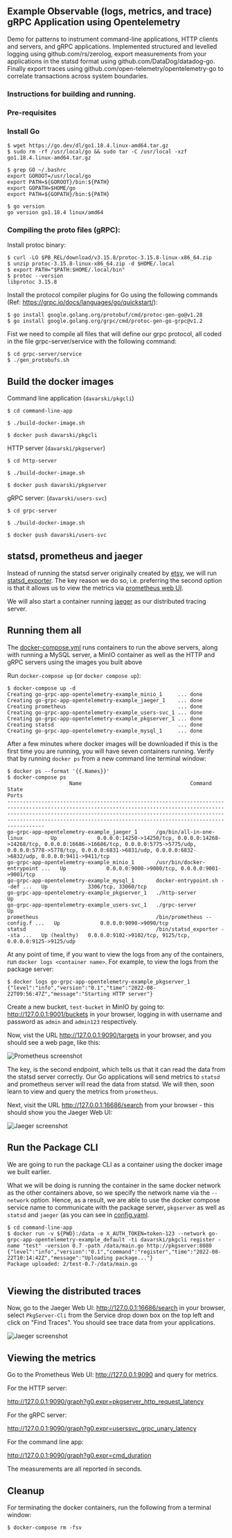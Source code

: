 ## Example Observable (logs, metrics, and trace) gRPC Application using Opentelemetry 

Demo for patterns to instrument command-line applications, HTTP clients and servers, and gRPC applications. Implemented
structured and levelled logging using github.com/rs/zerolog, export measurements from your applications in the statsd format using github.com/DataDog/datadog-go. 
Finally export traces using github.com/open-­telemetry/opentelemetry-go to correlate transactions across system boundaries.

### Instructions for building and running.

### Pre-requisites

### Install Go 
```
$ wget https://go.dev/dl/go1.18.4.linux-amd64.tar.gz
$ sudo rm -rf /usr/local/go && sudo tar -C /usr/local -xzf go1.18.4.linux-amd64.tar.gz

$ grep GO ~/.bashrc 
export GOROOT=/usr/local/go
export PATH=${GOROOT}/bin:${PATH}
export GOPATH=$HOME/go
export PATH=${GOPATH}/bin:${PATH}

$ go version
go version go1.18.4 linux/amd64
```

### Compiling the proto files (gRPC):

Install protoc binary:
```
$ curl -LO $PB_REL/download/v3.15.8/protoc-3.15.8-linux-x86_64.zip
$ unzip protoc-3.15.8-linux-x86_64.zip -d $HOME/.local
$ export PATH="$PATH:$HOME/.local/bin"
$ protoc --version
libprotoc 3.15.8
```
Install the protocol compiler plugins for Go using the following commands (Ref: https://grpc.io/docs/languages/go/quickstart/):

```
$ go install google.golang.org/protobuf/cmd/protoc-gen-go@v1.28
$ go install google.golang.org/grpc/cmd/protoc-gen-go-grpc@v1.2
```
Fist we need to compile all files that will define our grpc protocol, all coded in the file  grpc-server/service with the following command:

```
$ cd grpc-server/service
$ ./gen_protobufs.sh
```

## Build the docker images

Command line application (`davarski/pkgcli`)

```
$ cd command-line-app

$ ./build-docker-image.sh

$ docker push davarski/pkgcli

```

HTTP server (`davarski/pkgserver`)

```
$ cd http-server

$ ./build-docker-image.sh

$ docker push davarski/pkgserver
```

gRPC server: (`davarski/users-svc`)

```
$ cd grpc-server

$ ./build-docker-image.sh

$ docker push davarski/users-svc
```


## statsd, prometheus and jaeger

Instead of running the statsd server originally created by [etsy](https://github.com/statsd/statsd), we will run [statsd_exporter](https://github.com/prometheus/statsd_exporter). The key reason we do so, i.e. preferring the second option is that 
it allows us to view the metrics via [prometheus web UI](https://prometheus.io). 

We will also start a container running [jaeger](https://www.jaegertracing.io/) as our
distributed tracing server.

## Running them all

The [docker-compose.yml](./docker-compose.yml) runs containers to run the above servers, along with running a MySQL
server, a MinIO container as well as the HTTP and gRPC servers using the images you built above

Run `docker-compose up` (or `docker compose up`):

```
$ docker-compose up -d
Creating go-grpc-app-opentelemetry-example_minio_1     ... done
Creating go-grpc-app-opentelemetry-example_jaeger_1    ... done
Creating prometheus                                    ... done
Creating go-grpc-app-opentelemetry-example_users-svc_1 ... done
Creating go-grpc-app-opentelemetry-example_pkgserver_1 ... done
Creating statsd                                        ... done
Creating go-grpc-app-opentelemetry-example_mysql_1     ... done
```

After a few minutes where docker images will be downloaded if this is the first time you are running, you will have 
seven containers running. Verify that by running `docker ps` from a new command line terminal window:

```
$ docker ps --format '{{.Names}}'
$ docker-compose ps
                    Name                                   Command                  State                                                                                                      Ports                                                                                                
----------------------------------------------------------------------------------------------------------------------------------------------------------------------------------------------------------------------------------------------------------------------------------------------------
go-grpc-app-opentelemetry-example_jaeger_1      /go/bin/all-in-one-linux         Up             0.0.0.0:14250->14250/tcp, 0.0.0.0:14268->14268/tcp, 0.0.0.0:16686->16686/tcp, 0.0.0.0:5775->5775/udp, 0.0.0.0:5778->5778/tcp, 0.0.0.0:6831->6831/udp, 0.0.0.0:6832->6832/udp, 0.0.0.0:9411->9411/tcp
go-grpc-app-opentelemetry-example_minio_1       /usr/bin/docker-entrypoint ...   Up             0.0.0.0:9000->9000/tcp, 0.0.0.0:9001->9001/tcp                                                                                                                                                      
go-grpc-app-opentelemetry-example_mysql_1       docker-entrypoint.sh --def ...   Up             3306/tcp, 33060/tcp                                                                                                                                                                                 
go-grpc-app-opentelemetry-example_pkgserver_1   ./http-server                    Up                                                                                                                                                                                                                 
go-grpc-app-opentelemetry-example_users-svc_1   ./grpc-server                    Up                                                                                                                                                                                                                 
prometheus                                      /bin/prometheus --config.f ...   Up             0.0.0.0:9090->9090/tcp                                                                                                                                                                              
statsd                                          /bin/statsd_exporter --sta ...   Up (healthy)   0.0.0.0:9102->9102/tcp, 9125/tcp, 0.0.0.0:9125->9125/udp         
```

At any point of time, if you want to view the logs from any of the containers, run `docker logs <container name>`.
For example, to view the logs from the package server:

```
$ docker logs go-grpc-app-opentelemetry-example_pkgserver_1
{"level":"info","version":"0.1","time":"2022-08-22T09:56:47Z","message":"Starting HTTP server"}
```

Create a new bucket, `test-bucket` in MinIO by going to: http://127.0.0.1:9001/buckets
in your browser, logging in with username and password as `admin` and `admin123`
respectively.


Now, vist the URL http://127.0.0.1:9090/targets in your browser, and you should see 
a web page, like this:

![Prometheus screenshot](./prometheus_screenshot.png "Prometheus screenshot")

The key, is the second endpoint, which tells us that it can read the data from the statsd server correctly. Our Go applications will send metrics to `statsd` and prometheus server will read the data from statsd. We will then, soon learn to view and query the metrics from `prometheus`.

Next, visit the URL http://127.0.0.1:16686/search from your browser - this should show you the Jaeger Web UI:

![Jaeger screenshot](./jaeger_screenshot.PNG "Jaeger Web UI")

## Run the Package CLI

We are going to run the package CLI as a container using the docker image we built earlier.

What we will be doing is running the container in the same docker network as the other
containers above, so we specify the network name via the `--network` option.
Hence, as a result, we are able to use the docker compose service name
to communicate with the package server, `pkgserver` as well as
`statsd` and `jaeger` (as you can see in [config.yaml](./command-line-app/config.yml).


```
$ cd command-line-app
$ docker run -v ${PWD}:/data -e X_AUTH_TOKEN=token-123 --network go-grpc-app-opentelemetry-example_default -ti davarski/pkgcli register -name "test" -version 0.7 -path /data/main.go http://pkgserver:8080
{"level":"info","version":"0.1","command":"register","time":"2022-08-22T10:14:42Z","message":"Uploading package..."}
Package uploaded: 2/test-0.7-/data/main.go


```


## Viewing the distributed traces

Now, go to the Jaeger Web UI: http://127.0.0.1:16686/search in your browser, select `PkgServer-Cli` from the Service drop down box
on the top left and click on "Find Traces". You should see trace data from your applications.

![Jaeger screenshot](./jaeger_traces_screenshot.PNG "Jaeger Web UI with traces")

## Viewing the metrics

Go to the Prometheus Web UI: http://127.0.0.1:9090 and query for metrics.

For the HTTP server:

http://127.0.0.1:9090/graph?g0.expr=pkgserver_http_request_latency

For the gRPC server:

http://127.0.0.1:9090/graph?g0.expr=userssvc_grpc_unary_latency

For the command line app:

http://127.0.0.1:9090/graph?g0.expr=cmd_duration

The measurements are all reported in seconds.

## Cleanup

For terminating the docker containers, run the following from a terminal window:

```
$ docker-compose rm -fsv
```
